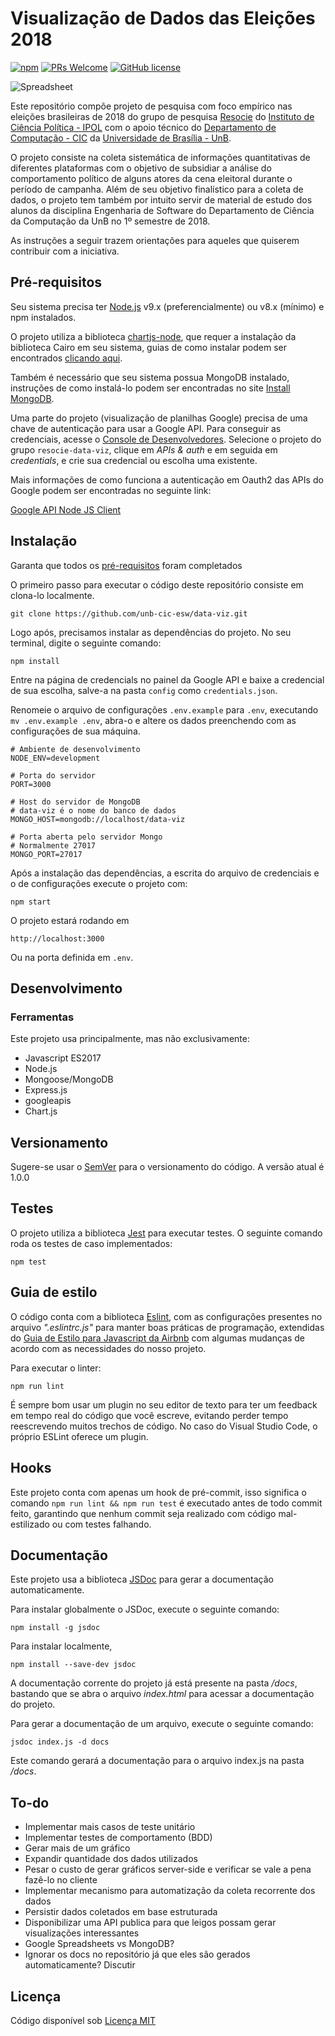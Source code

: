 # Visualização de Dados das Eleições 2018

[![npm](https://img.shields.io/npm/v/npm.svg?style=flat-square)](https://www.npmjs.com/package/npm) [![PRs Welcome](https://img.shields.io/badge/PRs-welcome-brightgreen.svg?style=flat-square)](http://makeapullrequest.com) [![GitHub license](https://img.shields.io/badge/license-MIT-blue.svg?style=flat-square)](https://github.com/your/your-project/blob/master/LICENSE)

![Spreadsheet](https://i.imgur.com/1nWhycw.png)

Este repositório compõe projeto de pesquisa com foco empírico nas eleições brasileiras de 2018 do grupo de pesquisa [Resocie](http://resocie.org) do [Instituto de Ciência Política - IPOL](http://ipol.unb.br/) com o apoio técnico do [Departamento de Computação - CIC](http://www.cic.unb.br/) da [Universidade de Brasília - UnB](http://unb.br).

O projeto consiste na coleta sistemática de informações quantitativas de diferentes plataformas com o objetivo de subsidiar a análise do comportamento político de alguns atores da cena eleitoral durante o período de campanha. Além de seu objetivo finalístico para a coleta de dados, o projeto tem também por intuito servir de material de estudo dos alunos da disciplina Engenharia de Software do Departamento de Ciência da Computação da UnB no 1º semestre de 2018. 

As instruções a seguir trazem orientações para aqueles que quiserem contribuir com a iniciativa.

## Pré-requisitos

Seu sistema precisa ter [Node.js](https://nodejs.org/en/download/package-manager/) v9.x (preferencialmente) ou v8.x (mínimo) e npm instalados. 

O projeto utiliza a biblioteca [chartjs-node](https://github.com/vmpowerio/chartjs-node), que requer a instalação da biblioteca Cairo em seu sistema, guias de como instalar podem ser encontrados [clicando aqui](https://cairographics.org/download/).

Também é necessário que seu sistema possua MongoDB instalado, instruções de como instalá-lo podem ser encontradas no site [Install MongoDB](https://docs.mongodb.com/manual/installation/).

Uma parte do projeto (visualização de planilhas Google) precisa de uma chave de autenticação para usar a Google API. Para conseguir as credenciais, acesse o [Console de Desenvolvedores](https://console.developer.google.com/). Selecione o projeto do grupo `resocie-data-viz`, clique em *APIs & auth* e em seguida em *credentials*, e crie sua credencial ou escolha uma existente.

Mais informações de como funciona a autenticação em Oauth2 das APIs do Google podem ser encontradas no seguinte link:

[Google API Node JS Client](https://github.com/google/google-api-nodejs-client#authorizing-and-authenticating)

## Instalação

Garanta que todos os [pré-requisitos](#pré-requisitos) foram completados

O primeiro passo para executar o código deste repositório consiste em clona-lo localmente.

```shell
git clone https://github.com/unb-cic-esw/data-viz.git
```

Logo após, precisamos instalar as dependências do projeto. No seu terminal, 
digite o seguinte comando:

```shell
npm install
```

Entre na página de credencials no painel da Google API e baixe a credencial de sua escolha, salve-a na pasta `config` como `credentials.json`.

Renomeie o arquivo de configurações `.env.example` para `.env`, executando `mv .env.example .env`, abra-o e altere os dados preenchendo com as configurações de sua máquina.

```
# Ambiente de desenvolvimento
NODE_ENV=development 

# Porta do servidor
PORT=3000

# Host do servidor de MongoDB
# data-viz é o nome do banco de dados
MONGO_HOST=mongodb://localhost/data-viz

# Porta aberta pelo servidor Mongo
# Normalmente 27017
MONGO_PORT=27017
```

Após a instalação das dependências, a escrita do arquivo de credenciais e o de configurações execute o projeto com:

```shell
npm start
```

O projeto estará rodando em 

```shell
http://localhost:3000
```

Ou na porta definida em `.env`.

## Desenvolvimento

### Ferramentas

Este projeto usa principalmente, mas não exclusivamente:

* Javascript ES2017
* Node.js
* Mongoose/MongoDB
* Express.js
* googleapis
* Chart.js

## Versionamento

Sugere-se usar o [SemVer](http://semver.org/) para o versionamento do código.
A versão atual é 1.0.0

## Testes

O projeto utiliza a biblioteca [Jest](https://facebook.github.io/jest/) para executar testes. O seguinte comando roda os testes de caso implementados:

```shell
npm test
```

## Guia de estilo

O código conta com a biblioteca [Eslint](https://eslint.org/), com as configurações presentes no arquivo *".eslintrc.js"* para manter boas práticas de programação, extendidas do [Guia de Estilo para Javascript da Airbnb](https://github.com/airbnb/javascript) com algumas mudanças de acordo com as necessidades do nosso projeto. 

Para executar o linter:

```shell
npm run lint
```
É sempre bom usar um plugin no seu editor de texto para ter um feedback em tempo real do código que você escreve, evitando perder tempo reescrevendo muitos trechos de código. No caso do Visual Studio Code, o próprio ESLint oferece um plugin.

## Hooks

Este projeto conta com apenas um hook de pré-commit, isso significa o comando `npm run lint && npm run test` é executado antes de todo commit feito, garantindo que nenhum commit seja realizado com código mal-estilizado ou com testes falhando.

## Documentação

Este projeto usa a biblioteca [JSDoc](https://github.com/jsdoc3/jsdoc) para gerar a documentação automaticamente. 

Para instalar globalmente o JSDoc, execute o seguinte comando:

```shell
npm install -g jsdoc
```

Para instalar localmente,

```shell
npm install --save-dev jsdoc
```

A documentação corrente do projeto já está presente na pasta */docs*, bastando que se abra o arquivo *index.html* para acessar a documentação do projeto.

Para gerar a documentação de um arquivo, execute o seguinte comando:

```shell
jsdoc index.js -d docs
```

Este comando gerará a documentação para o arquivo index.js na pasta */docs*.

## To-do

* Implementar mais casos de teste unitário
* Implementar testes de comportamento (BDD)
* Gerar mais de um gráfico
* Expandir quantidade dos dados utilizados
* Pesar o custo de gerar gráficos server-side e verificar se vale a pena fazê-lo no cliente
* Implementar mecanismo para automatização da coleta recorrente dos dados
* Persistir dados coletados em base estruturada
* Disponibilizar uma API publica para que leigos possam gerar visualizações interessantes
* Google Spreadsheets vs MongoDB?
* Ignorar os docs no repositório já que eles são gerados automaticamente? Discutir

## Licença

Código disponível sob [Licença MIT](LICENSE)
